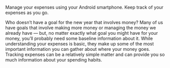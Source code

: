 
Manage your expenses using your Android smartphone. Keep track of your expenses as you go.

Who doesn’t have a goal for the new year that involves money? Many of us have goals that involve making more money or managing the money we already have — but, no matter exactly what goal you might have for your money, you’ll probably need some baseline information about it. While understanding your expenses is basic, they make up some of the most important information you can gather about where your money goes. Tracking expenses can be a relatively simple matter and can provide you so much information about your spending habits.
